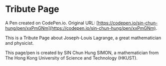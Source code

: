 # Tribute Page

A Pen created on CodePen.io. Original URL: [https://codepen.io/sin-chun-hung/pen/xxPmGNm](https://codepen.io/sin-chun-hung/pen/xxPmGNm).

This is a Tribute Page about Joseph-Louis Lagrange, a great mathematician and physicist.

This page/pen is created by SIN Chun Hung SIMON, a mathematician from The Hong Kong University of Science and Technology (HKUST).
